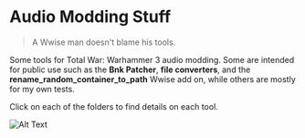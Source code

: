 # Audio Modding Stuff
> A Wwise man doesn't blame his tools.

Some tools for Total War: Warhammer 3 audio modding. Some are intended for public use such as the **Bnk Patcher**, **file converters**, and the **rename_random_container_to_path** Wwise add on, while others are mostly for my own tests.

Click on each of the folders to find details on each tool.

![Alt Text](https://media.tenor.com/6rmOfJefCBUAAAAM/boom-countdown.gif)


